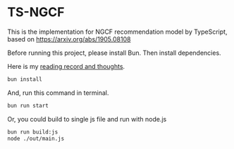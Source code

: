 # TS-NGCF

This is the implementation for NGCF recommendation model by TypeScript, based on https://arxiv.org/abs/1905.08108

Before running this project, please install Bun. Then install dependencies.

Here is my [reading record and thoughts](https://www.yuque.com/yuqueyonghuwznrio/zt8wa9/nqbokcb5cr82e3cl#%20%E3%80%8ANGCF%E3%80%8B).

```bash
bun install
```

And, run this command in terminal.

```bash
bun run start
```

Or, you could build to single js file and run with node.js

```bash
bun run build:js
node ./out/main.js
```
